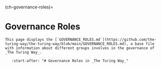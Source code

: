 (ch-governance-roles)=
# Governance Roles

```{note}
This page displays the [`GOVERNANCE_ROLES.md`](https://github.com/the-turing-way/the-turing-way/blob/main/GOVERNANCE_ROLES.md), a base file with information about different groups involves in the governance of _The Turing Way_.
```

```{include} ../../../../GOVERNANCE_ROLES.md
   :start-after: "# Governance Roles in _The Turing Way_"
```

